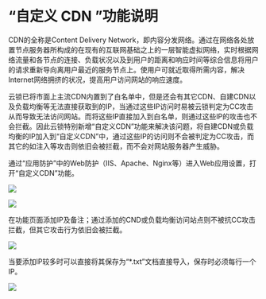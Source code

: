 # “自定义 CDN ”功能说明

CDN的全称是Content Delivery Network，即内容分发网络。通过在网络各处放置节点服务器所构成的在现有的互联网基础之上的一层智能虚拟网络，实时根据网络流量和各节点的连接、负载状况以及到用户的距离和响应时间等综合信息将用户的请求重新导向离用户最近的服务节点上。使用户可就近取得所需内容，解决 Internet网络拥挤的状况，提高用户访问网站的响应速度。

云锁已将市面上主流CDN内置到了白名单中，但是还会有其它CDN、自建CDN以及负载均衡等无法直接获取到的IP，当通过这些IP访问时易被云锁判定为CC攻击从而导致无法访问网站。而将这些IP直接加入到白名单，则通过这些IP的攻击也不会拦截。因此云锁特别新增“自定义CDN”功能来解决该问题，将自建CDN或负载均衡的IP加入到“自定义CDN”中，通过这些IP的访问则不会被判定为CC攻击，而其它的如注入等攻击则依旧会被拦截，而不会对网站服务器产生威胁。

通过“应用防护”中的Web防护（IIS、Apache、Nginx等）进入Web应用设置，打开“自定义CDN”功能。

![](../.gitbook/assets/f0701.png)

![](../.gitbook/assets/f1501.png)

在功能页面添加IP及备注；通过添加的CND或负载均衡访问站点则不被抗CC攻击拦截，但其它攻击行为依旧会被拦截。

![](../.gitbook/assets/f1502.png)

当要添加IP较多时可以直接将其保存为“\*.txt”文档直接导入，保存时必须每行一个IP。

![](../.gitbook/assets/f1503.png)
